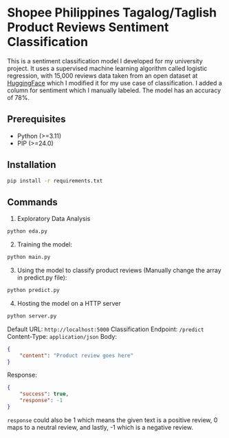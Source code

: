 # Shopee Philippines Tagalog/Taglish Product Reviews Sentiment Classification
This is a sentiment classification model I developed for my university project. It uses a supervised machine learning algorithm called logistic regression, with 15,000 reviews data taken from an open dataset at [HuggingFace](https://huggingface.co/datasets/scaredmeow/shopee-reviews-tl-stars) which I modified it for my use case of classification. I added a column for sentiment which I manually labeled. The model has an accuracy of 78%.

## Prerequisites
- Python (>=3.11)
- PIP (>=24.0)

## Installation
```bash
pip install -r requirements.txt
```

## Commands
1. Exploratory Data Analysis
```bash
python eda.py
```
2. Training the model:
```bash
python main.py
```
3. Using the model to classify product reviews (Manually change the array in predict.py file):
```bash
python predict.py
```

4. Hosting the model on a HTTP server
```bash
python server.py
```
Default URL: `http://localhost:5000`
Classification Endpoint: `/predict`
Content-Type: `application/json`
Body:
```json
{
	"content": "Product review goes here"
}
```
Response:
```json
{
	"success": true,
	"response": -1
}
```
`response` could also be 1 which means the given text is a positive review, 0 maps to a neutral review, and lastly, -1 which is a negative review.
